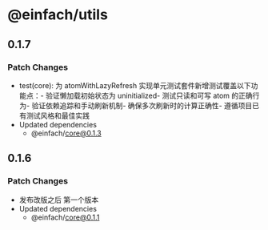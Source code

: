 # @einfach/utils

## 0.1.7

### Patch Changes

- test(core): 为 atomWithLazyRefresh 实现单元测试套件新增测试覆盖以下功能点：- 验证懒加载初始状态为 uninitialized- 测试只读和可写 atom 的正确行为- 验证依赖追踪和手动刷新机制- 确保多次刷新时的计算正确性- 遵循项目已有测试风格和最佳实践
- Updated dependencies
  - @einfach/core@0.1.3

## 0.1.6

### Patch Changes

- 发布改版之后 第一个版本
- Updated dependencies
  - @einfach/core@0.1.1
